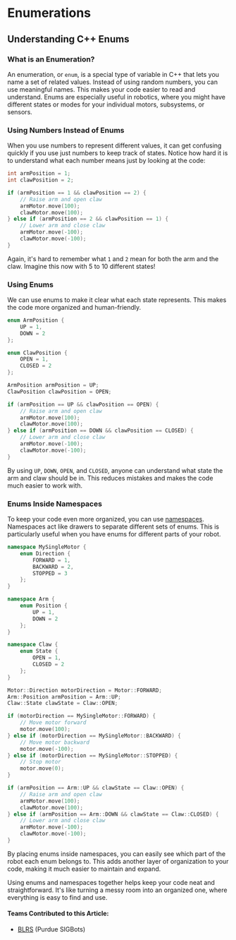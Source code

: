 # Enumerations

## Understanding C++ Enums

### What is an Enumeration?

An enumeration, or `enum`, is a special type of variable in C++ that lets you name a set of related values. Instead of using random numbers, you can use meaningful names. This makes your code easier to read and understand. Enums are especially useful in robotics, where you might have different states or modes for your individual motors, subsystems, or sensors.

### Using Numbers Instead of Enums

When you use numbers to represent different values, it can get confusing quickly if you use just numbers to keep track of states. Notice how hard it is to understand what each number means just by looking at the code:

```cpp
int armPosition = 1;
int clawPosition = 2;

if (armPosition == 1 && clawPosition == 2) {
    // Raise arm and open claw
    armMotor.move(100);
    clawMotor.move(100);
} else if (armPosition == 2 && clawPosition == 1) {
    // Lower arm and close claw
    armMotor.move(-100);
    clawMotor.move(-100);
}
```

Again, it's hard to remember what `1` and `2` mean for both the arm and the claw. Imagine this now with 5 to 10 different states!

### Using Enums

We can use enums to make it clear what each state represents. This makes the code more organized and human-friendly.

```cpp
enum ArmPosition {
    UP = 1,
    DOWN = 2
};

enum ClawPosition {
    OPEN = 1,
    CLOSED = 2
};

ArmPosition armPosition = UP;
ClawPosition clawPosition = OPEN;

if (armPosition == UP && clawPosition == OPEN) {
    // Raise arm and open claw
    armMotor.move(100);
    clawMotor.move(100);
} else if (armPosition == DOWN && clawPosition == CLOSED) {
    // Lower arm and close claw
    armMotor.move(-100);
    clawMotor.move(-100);
}
```

By using `UP`, `DOWN`, `OPEN`, and `CLOSED`, anyone can understand what state the arm and claw should be in. This reduces mistakes and makes the code much easier to work with.

### Enums Inside Namespaces

To keep your code even more organized, you can use [namespaces](namespaces.md). Namespaces act like drawers to separate different sets of enums. This is particularly useful when you have enums for different parts of your robot. &#x20;

```cpp
namespace MySingleMotor {
    enum Direction {
        FORWARD = 1,
        BACKWARD = 2,
        STOPPED = 3
    };
}

namespace Arm {
    enum Position {
        UP = 1,
        DOWN = 2
    };
}

namespace Claw {
    enum State {
        OPEN = 1,
        CLOSED = 2
    };
}

Motor::Direction motorDirection = Motor::FORWARD;
Arm::Position armPosition = Arm::UP;
Claw::State clawState = Claw::OPEN;

if (motorDirection == MySingleMotor::FORWARD) {
    // Move motor forward
    motor.move(100);
} else if (motorDirection == MySingleMotor::BACKWARD) {
    // Move motor backward
    motor.move(-100);
} else if (motorDirection == MySingleMotor::STOPPED) {
    // Stop motor
    motor.move(0);
}

if (armPosition == Arm::UP && clawState == Claw::OPEN) {
    // Raise arm and open claw
    armMotor.move(100);
    clawMotor.move(100);
} else if (armPosition == Arm::DOWN && clawState == Claw::CLOSED) {
    // Lower arm and close claw
    armMotor.move(-100);
    clawMotor.move(-100);
}
```

By placing enums inside namespaces, you can easily see which part of the robot each enum belongs to. This adds another layer of organization to your code, making it much easier to maintain and expand.&#x20;

Using enums and namespaces together helps keep your code neat and straightforward. It's like turning a messy room into an organized one, where everything is easy to find and use.&#x20;

#### Teams Contributed to this Article:

* [BLRS](https://purduesigbots.com/) (Purdue SIGBots)
